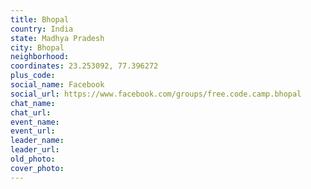 ```yaml
---
title: Bhopal
country: India
state: Madhya Pradesh
city: Bhopal
neighborhood: 
coordinates: 23.253092, 77.396272
plus_code:
social_name: Facebook
social_url: https://www.facebook.com/groups/free.code.camp.bhopal
chat_name:
chat_url:
event_name:
event_url:
leader_name:
leader_url:
old_photo: 
cover_photo:
---
```


